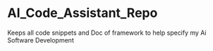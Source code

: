 # AI_Code_Assistant_Repo
Keeps all code snippets and Doc of framework to help specify my Ai Software Development

